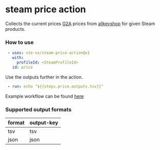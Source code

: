 # steam price action

Collects the current prices [G2A](https://g2a.com/) prices from [allkeyshop](https://www.allkeyshop.com ) for given Steam products. 

### How to use

```yaml
 - uses: ste-xx/steam-price-action@v1
   with:
     profileId: <SteamProfileId>
   id: price
```

Use the outputs further in the action.
```yaml
 - run: echo "${{steps.price.outputs.tsv}}"
```

Example workflow can be found [here](https://github.com/ste-xx/steam-price-watcher/blob/main/.github/workflows/report.yml)

### Supported output formats 

| format | output-key |
|--------|------------|
| tsv    | tsv        |
| json   | json       |